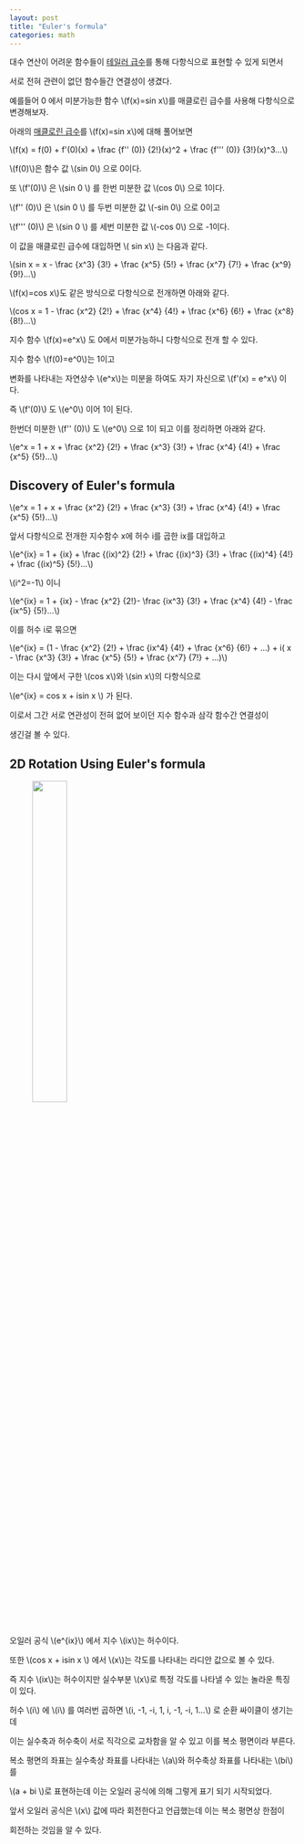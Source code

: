 ```yaml
---
layout: post
title: "Euler's formula"
categories: math
---
```


<!-- begin_excerpt -->

대수 연산이 어려운 함수들이 [테일러 급수](../19/Taylor-series.html)를 통해 다항식으로 표현할 수 있게 되면서

서로 전혀 관련이 없던 함수들간 연결성이 생겼다.

<!-- end_excerpt -->

예를들어 0 에서 미분가능한 함수 \\(f(x)=sin x\\)를 매클로린 급수를 사용해 다항식으로 변경해보자.

아래의 [매클로린 급수](../19/Taylor-series.html/#Maclaurin)를 \\(f(x)=sin x\\)에 대해 풀어보면

\\(f(x) = f(0) + f'(0)(x) + \frac {f'' (0)} {2!}(x)^2 + \frac {f''' (0)} {3!}(x)^3...\\)

\\(f(0)\\)은 함수 값 \\(sin 0\\) 으로 0이다.

또 \\(f'(0)\\) 은 \\(sin 0 \\) 를 한번 미분한 값 \\(cos 0\\) 으로 1이다.

\\(f'' (0)\\) 은 \\(sin 0 \\) 를 두번 미분한 값 \\(-sin 0\\) 으로 0이고

\\(f''' (0)\\) 은 \\(sin 0 \\) 를 세번 미분한 값 \\(-cos 0\\) 으로 -1이다.

이 값을 매클로린 급수에 대입하면 \\( sin x\\) 는 다음과 같다.

\\(sin x = x - \frac {x^3} {3!} + \frac {x^5} {5!} + \frac {x^7} {7!} + \frac {x^9} {9!}...\\)

\\(f(x)=cos x\\)도 같은 방식으로 다항식으로 전개하면 아래와 같다.

\\(cos x = 1 - \frac {x^2} {2!} + \frac {x^4} {4!} + \frac {x^6} {6!} + \frac {x^8} {8!}...\\)

지수 함수 \\(f(x)=e^x\\) 도 0에서 미분가능하니 다항식으로 전개 할 수 있다.

지수 함수 \\(f(0)=e^0\\)는 1이고

변화를 나타내는 자연상수 \\(e^x\\)는 미분을 하여도 자기 자신으로 \\(f'(x) = e^x\\) 이다.

즉 \\(f'(0)\\) 도 \\(e^0\\) 이어 1이 된다.

한번더 미분한 \\(f'' (0)\\) 도 \\(e^0\\) 으로 1이 되고 이를 정리하면 아래와 같다.

\\(e^x = 1 + x + \frac {x^2} {2!} + \frac {x^3} {3!} + \frac {x^4} {4!} + \frac {x^5} {5!}...\\)

## Discovery of Euler's formula

\\(e^x = 1 + x + \frac {x^2} {2!} + \frac {x^3} {3!} + \frac {x^4} {4!} + \frac {x^5} {5!}...\\)

앞서 다항식으로 전개한 지수함수 x에 허수 i를 곱한 ix를 대입하고

\\(e^{ix} = 1 + {ix} + \frac {(ix)^2} {2!} + \frac {(ix)^3} {3!} + \frac {(ix)^4} {4!} + \frac {(ix)^5} {5!}...\\) 

\\(i^2=-1\\) 이니 

\\(e^{ix} = 1 + {ix} - \frac {x^2} {2!}- \frac {ix^3} {3!} + \frac {x^4} {4!} - \frac {ix^5} {5!}...\\) 

이를 허수 i로 묶으면 

\\(e^{ix} = (1 - \frac {x^2} {2!} + \frac {ix^4} {4!}  + \frac {x^6} {6!} + ...) + i( x - \frac {x^3} {3!} + \frac {x^5} {5!} + \frac {x^7} {7!} + ...)\\) 

이는 다시 앞에서 구한 \\(cos x\\)와 \\(sin x\\)의 다항식으로

\\(e^{ix} = cos x + isin x \\) 가 된다.

이로서 그간 서로 연관성이 전혀 없어 보이던 지수 함수과 삼각 함수간 연결성이

생긴걸 볼 수 있다.


## 2D Rotation Using Euler's formula

<figure>
<div style="text-align:left;">
  <img src="{{ site.url }}{{ site.baseurl }}/assets/images/euler.jpg" width="38%">
  <figcaption></figcaption>
</div>
</figure>

오일러 공식 \\(e^{ix}\\) 에서 지수 \\(ix\\)는 허수이다.

또한 \\(cos x + isin x \\) 에서 \\(x\\)는 각도를 나타내는 라디안 값으로 볼 수 있다.

즉 지수 \\(ix\\)는 허수이지만 실수부분 \\(x\\)로 특정 각도를 나타낼 수 있는 놀라운 특징이 있다.


허수 \\(i\\) 에 \\(i\\) 를 여러번 곱하면 \\(i, -1, -i, 1, i, -1, -i, 1...\\) 로 순환 싸이클이 생기는데

이는 실수축과 허수축이 서로 직각으로 교차함을 알 수 있고 이를 복소 평면이라 부른다.

복소 평면의 좌표는 실수축상 좌표를 나타내는 \\(a\\)와 허수축상 좌표를 나타내는 \\(bi\\) 를 

\\(a + bi \\)로 표현하는데 이는 오일러 공식에 의해 그렇게 표기 되기 시작되었다.

앞서 오일러 공식은 \\(x\\) 값에 따라 회전한다고 언급했는데 이는 복소 평면상 한점이 

회전하는 것임을 알 수 있다.







